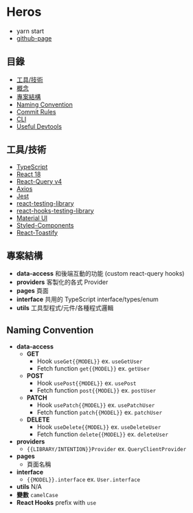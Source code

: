 
# Heros

- yarn start
- [github-page](https://lieroliu.github.io/hero/)

## 目錄

- [工具/技術](#工具/技術)
- [概念](#概念)
- [專案結構](#專案結構)
- [Naming Convention](#naming-convention)
- [Commit Rules](#commit-rules)
- [CLI](#CLI)
- [Useful Devtools](#useful-devtools)

## 工具/技術

- [TypeScript](https://www.typescriptlang.org/docs/)
- [React 18](https://beta.reactjs.org/)
- [React-Query v4](https://tanstack.com/query/v4/)
- [Axios](https://axios-http.com/docs/intro)
- [Jest](https://jestjs.io/)
- [react-testing-library](https://testing-library.com/docs/react-testing-library/intro)
- [react-hooks-testing-library](https://react-hooks-testing-library.com/)
- [Material UI](https://mui.com/zh/material-ui/getting-started/overview/)
- [Styled-Components](https://styled-components.com/docs)
- [React-Toastify](https://www.npmjs.com/package/react-toastify)

## 專案結構
- **data-access** 和後端互動的功能 (custom react-query hooks)
- **providers** 客製化的各式 Provider
- **pages** 頁面
- **interface** 共用的 TypeScript interface/types/enum
- **utils** 工具型程式/元件/各種程式邏輯

## Naming Convention
- **data-access**
  - **GET**
    - Hook `useGet{{MODEL}}` ex. `useGetUser`
    - Fetch function `get{{MODEL}}` ex. `getUser`
  - **POST**
    - Hook `usePost{{MODEL}}` ex. `usePost`
    - Fetch function `post{{MODEL}}` ex. `postUser`
  - **PATCH**
    - Hook `usePatch{{MODEL}}` ex. `usePatchUser`
    - Fetch function `patch{{MODEL}}` ex. `patchUser`
  - **DELETE**
    - Hook `useDelete{{MODEL}}` ex. `useDeleteUser`
    - Fetch function `delete{{MODEL}}` ex. `deleteUser`
- **providers**
  - `{{LIBRARY/INTENTION}}Provider` ex. `QueryClientProvider`
- **pages**
  - 頁面名稱
- **interface**
  - `{{MODEL}}.interface` ex. `User.interface`
- **utils** N/A
- **變數** `camelCase`
- **React Hooks** prefix with `use`